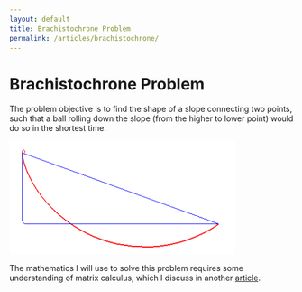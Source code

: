 ```yaml
---
layout: default
title: Brachistochrone Problem
permalink: /articles/brachistochrone/
---
```


# Brachistochrone Problem

The problem objective is to find the shape of a slope connecting two points, such that a ball rolling down the slope (from the higher to lower point) would do so in the shortest time.

<img src="/files/brachistochrone.gif" alt="" width="400" height="200"/>

The mathematics I will use to solve this problem requires some understanding of matrix calculus, which I discuss in another <a href="/articles/matrixcalc/">article</a>.

